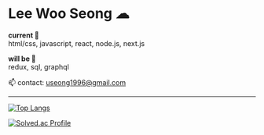 # Lee Woo Seong ☁

<strong>current 🛫</strong>
<br>html/css, javascript, react, node.js, next.js

<strong>will be 🧳</strong>
<br>redux, sql, graphql 

📫 contact: useong1996@gmail.com

---

[![Top Langs](https://github-readme-stats.vercel.app/api/top-langs/?username=leewooseong&layout=compact)](https://github.com/leewooseong/github-readme-stats) 

[![Solved.ac Profile](http://mazassumnida.wtf/api/v2/generate_badge?boj=lws1996)](https://solved.ac/lws1996/)

<!--
![image](https://github.com/leewooseong/leewooseong/assets/42796944/ca70d115-a755-43b2-bb50-d707ccacee62)
--!>
<!--
나를 표현할 수 있는 문구 3가지 이상 넣기?
-> 한 가지를 적어도 추상적인 것 말고 수치로 말할 수 있는 것으로 얘기를 하자. 
-> skillset에 대해서는 어디까지 진행했는지 어떤 프로젝트에서 어떤 기술을 써봤는지 적어보자. 어떤 언어는 어떤 것까지 해봤는지 
Ex: html: 시멘틱 마크업, css: 애니메이션, js: tdd, 시각화, 최적화 


https://dillinger.io/ : readme.md 파일의 변화를 바로바로 확인할 수 있는 사이트
-->
